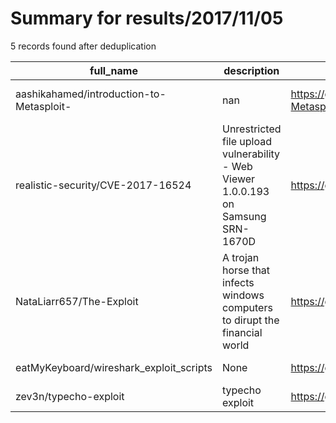 
# Summary for results/2017/11/05
    
5 records found after deduplication

| full_name | description | html_url | matched_list | matched_count | pushed_at | size | stargazers_count | language | forks_count | vul_ids |
|------------------------------------------|------------------------------------------------------------------------------------|-------------------------------------------------------------|----------------------------------|-----------------|---------------------------|--------|--------------------|------------|---------------|--------------------|
| aashikahamed/introduction-to-Metasploit- | nan | https://github.com/aashikahamed/introduction-to-Metasploit- | ['metasploit module OR payload'] | 1 | 2017-11-05 04:45:42+00:00 | 0 | 0 | nan | 0 | [] |
| realistic-security/CVE-2017-16524 | Unrestricted file upload vulnerability - Web Viewer 1.0.0.193 on Samsung SRN-1670D | https://github.com/realistic-security/CVE-2017-16524 | ['cve-2'] | 1 | 2017-11-05 23:17:44+00:00 | 31 | 4 | Ruby | 1 | ['CVE-2017-16524'] |
| NataLiarr657/The-Exploit | A trojan horse that infects windows computers to dirupt the financial world | https://github.com/NataLiarr657/The-Exploit | ['exploit'] | 1 | 2017-11-05 15:01:39+00:00 | 47 | 0 | HTML | 0 | [] |
| eatMyKeyboard/wireshark_exploit_scripts | None | https://github.com/eatMyKeyboard/wireshark_exploit_scripts | ['exploit'] | 1 | 2017-11-05 22:29:21+00:00 | 18 | 0 | Perl | 0 | [] |
| zev3n/typecho-exploit | typecho exploit | https://github.com/zev3n/typecho-exploit | ['exploit'] | 1 | 2017-11-05 11:54:56+00:00 | 2 | 0 | Python | 0 | [] |
